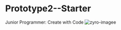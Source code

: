# Prototype2--Starter
Junior Programmer: Create with Code
![zyro-imagee](https://github.com/lanco0/Prototype2--Starter/assets/77984587/e4f9b22b-d675-4c04-833c-771af2ff36a4)
